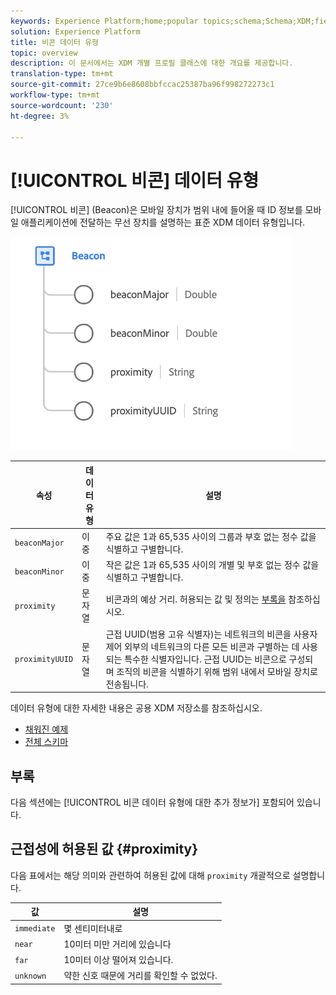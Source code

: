 ```yaml
---
keywords: Experience Platform;home;popular topics;schema;Schema;XDM;fields;schemas;Schemas;beacon;interaction details;datatype;data-type;data type;
solution: Experience Platform
title: 비콘 데이터 유형
topic: overview
description: 이 문서에서는 XDM 개별 프로필 클래스에 대한 개요를 제공합니다.
translation-type: tm+mt
source-git-commit: 27ce9b6e8608bbfccac25387ba96f998272273c1
workflow-type: tm+mt
source-wordcount: '230'
ht-degree: 3%

---
```



# [!UICONTROL 비콘] 데이터 유형

[!UICONTROL 비콘] (Beacon)은 모바일 장치가 범위 내에 들어올 때 ID 정보를 모바일 애플리케이션에 전달하는 무선 장치를 설명하는 표준 XDM 데이터 유형입니다.

<img src="../images/data-types/beacon.png" width="450" /><br />

| 속성 | 데이터 유형 | 설명 |
| --- | --- | --- |
| `beaconMajor` | 이중 | 주요 값은 1과 65,535 사이의 그룹과 부호 없는 정수 값을 식별하고 구별합니다. |
| `beaconMinor` | 이중 | 작은 값은 1과 65,535 사이의 개별 및 부호 없는 정수 값을 식별하고 구별합니다. |
| `proximity` | 문자열 | 비콘과의 예상 거리. 허용되는 값 및 정의는 [부록을](#proximity) 참조하십시오. |
| `proximityUUID` | 문자열 | 근접 UUID(범용 고유 식별자)는 네트워크의 비콘을 사용자 제어 외부의 네트워크의 다른 모든 비콘과 구별하는 데 사용되는 특수한 식별자입니다. 근접 UUID는 비콘으로 구성되며 조직의 비콘을 식별하기 위해 범위 내에서 모바일 장치로 전송됩니다. |

데이터 유형에 대한 자세한 내용은 공용 XDM 저장소를 참조하십시오.

* [채워진 예제](https://github.com/adobe/xdm/blob/master/components/datatypes/beacon-interaction-details.example.1.json)
* [전체 스키마](https://github.com/adobe/xdm/blob/master/components/datatypes/beacon-interaction-details.schema.json)

## 부록

다음 섹션에는 [!UICONTROL 비콘 데이터 유형에 대한 추가 정보가] 포함되어 있습니다.

## 근접성에 허용된 값 {#proximity}

다음 표에서는 해당 의미와 관련하여 허용된 값에 대해 `proximity` 개괄적으로 설명합니다.

| 값 | 설명 |
| --- | --- |
| `immediate` | 몇 센티미터내로 |
| `near` | 10미터 미만 거리에 있습니다 |
| `far` | 10미터 이상 떨어져 있습니다. |
| `unknown` | 약한 신호 때문에 거리를 확인할 수 없었다. |